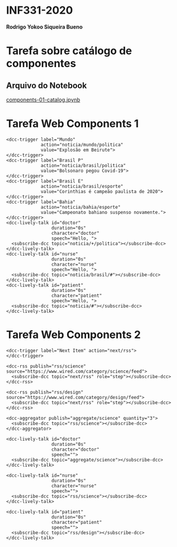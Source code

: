 # INF331-2020

**Rodrigo Yokoo Siqueira Bueno**

# Tarefa sobre catálogo de componentes
## Arquivo do Notebook
[components-01-catalog.ipynb](notebook/components-01-catalog.ipynb)

# Tarefa Web Components 1

	<dcc-trigger label="Mundo"
				 action="noticia/mundo/politica"
				 value="Explosão em Beirute">
	</dcc-trigger>
	<dcc-trigger label="Brasil P"
				 action="noticia/brasil/politica"
				 value="Bolsonaro pegou Covid-19">
	</dcc-trigger>
	<dcc-trigger label="Brasil E"
				 action="noticia/brasil/esporte"
				 value="Corinthias é campeão paulista de 2020">
	</dcc-trigger>
	<dcc-trigger label="Bahia"
				 action="noticia/bahia/esporte"
				 value="Campeonato bahiano suspenso novamente.">
	</dcc-trigger>
	<dcc-lively-talk id="doctor"
					 duration="0s"
					 character="doctor"
					 speech="Hello, ">
	  <subscribe-dcc topic="noticia/+/politica"></subscribe-dcc>
	</dcc-lively-talk>
	<dcc-lively-talk id="nurse"
					 duration="0s"
					 character="nurse"
					 speech="Hello, ">
	  <subscribe-dcc topic="noticia/brasil/#"></subscribe-dcc>
	</dcc-lively-talk>
	<dcc-lively-talk id="patient"
					 duration="0s"
					 character="patient"
					 speech="Hello, ">
	  <subscribe-dcc topic="noticia/#"></subscribe-dcc>
	</dcc-lively-talk>




# Tarefa Web Components 2
	<dcc-trigger label="Next Item" action="next/rss">
	</dcc-trigger>

	<dcc-rss publish="rss/science" source="https://www.wired.com/category/science/feed">
	  <subscribe-dcc topic="next/rss" role="step"></subscribe-dcc>
	</dcc-rss>

	<dcc-rss publish="rss/design" source="https://www.wired.com/category/design/feed">
	  <subscribe-dcc topic="next/rss" role="step"></subscribe-dcc>
	</dcc-rss>

	<dcc-aggregator publish="aggregate/science" quantity="3">
	  <subscribe-dcc topic="rss/science"></subscribe-dcc>
	</dcc-aggregator>

	<dcc-lively-talk id="doctor"
					 duration="0s"
					 character="doctor"
					 speech="">
	  <subscribe-dcc topic="aggregate/science"></subscribe-dcc>
	</dcc-lively-talk>

	<dcc-lively-talk id="nurse"
					 duration="0s"
					 character="nurse"
					 speech="">
	  <subscribe-dcc topic="rss/science"></subscribe-dcc>
	</dcc-lively-talk>

	<dcc-lively-talk id="patient"
					 duration="0s"
					 character="patient"
					 speech="">
	  <subscribe-dcc topic="rss/design"></subscribe-dcc>
	</dcc-lively-talk>

